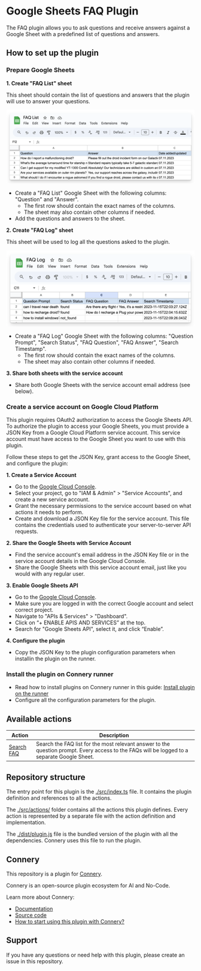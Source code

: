 # Google Sheets FAQ Plugin

The FAQ plugin allows you to ask questions and receive answers against a Google Sheet with a predefined list of questions and answers.

## How to set up the plugin

### Prepare Google Sheets

**1. Create "FAQ List" sheet**

This sheet should contain the list of questions and answers that the plugin will use to answer your questions.

![FAQ List Google Sheet](/img/faq-list.png)

- Create a "FAQ List" Google Sheet with the following columns: "Question" and "Answer".
  - The first row should contain the exact names of the columns.
  - The sheet may also contain other columns if needed.
- Add the questions and answers to the sheet.

**2. Create "FAQ Log" sheet**

This sheet will be used to log all the questions asked to the plugin.

![FAQ Log Google Sheet](/img/faq-log.png)

- Create a "FAQ Log" Google Sheet with the following columns: "Question Prompt", "Search Status", "FAQ Question", "FAQ Answer", "Search Timestamp".
  - The first row should contain the exact names of the columns.
  - The sheet may also contain other columns if needed.

**3. Share both sheets with the service account**

- Share both Google Sheets with the service account email address (see below).

### Create a service account on Google Cloud Platform

This plugin requires OAuth2 authorization to access the Google Sheets API.
To authorize the plugin to access your Google Sheets, you must provide a JSON Key from a Google Cloud Platform service account. This service account must have access to the Google Sheet you want to use with this plugin.

Follow these steps to get the JSON Key, grant access to the Google Sheet, and configure the plugin:

**1. Create a Service Account**

- Go to the [Google Cloud Console](https://console.cloud.google.com/).
- Select your project, go to "IAM & Admin" > "Service Accounts", and create a new service account.
- Grant the necessary permissions to the service account based on what actions it needs to perform.
- Create and download a JSON Key file for the service account. This file contains the credentials used to authenticate your server-to-server API requests.

**2. Share the Google Sheets with Service Account**

- Find the service account's email address in the JSON Key file or in the service account details in the Google Cloud Console.
- Share the Google Sheets with this service account email, just like you would with any regular user.

**3. Enable Google Sheets API**

- Go to the [Google Cloud Console](https://console.cloud.google.com/).
- Make sure you are logged in with the correct Google account and select correct project.
- Navigate to "APIs & Services" > "Dashboard".
- Click on “+ ENABLE APIS AND SERVICES” at the top.
- Search for "Google Sheets API", select it, and click “Enable”.

**4. Configure the plugin**

- Copy the JSON Key to the plugin configuration parameters when installin the plugin on the runner.

### Install the plugin on Connery runner

- Read how to install plugins on Connery runner in this guide: [Install plugin on the runner](https://docs.connery.io/docs/platform/quick-start/install-plugin-on-the-runner)
- Configure all the configuration parameters for the plugin.

## Available actions

| Action                                  | Description                                                                                                                                  |
| --------------------------------------- | -------------------------------------------------------------------------------------------------------------------------------------------- |
| [Search FAQ](/src/actions/searchFaq.ts) | Search the FAQ list for the most relevant answer to the question prompt. Every access to the FAQs will be logged to a separate Google Sheet. |

## Repository structure

The entry point for this plugin is the [./src/index.ts](/src/index.ts) file.
It contains the plugin definition and references to all the actions.

The [./src/actions/](/src/actions/) folder contains all the actions this plugin defines.
Every action is represented by a separate file with the action definition and implementation.

The [./dist/plugin.js](/dist/plugin.js) file is the bundled version of the plugin with all the dependencies.
Connery uses this file to run the plugin.

## Connery

This repository is a plugin for [Connery](https://connery.io).

Connery is an open-source plugin ecosystem for AI and No-Code.

Learn more about Connery:

- [Documentation](https://docs.connery.io)
- [Source code](https://github.com/connery-io/connery-platform)
- [How to start using this plugin with Connery?](https://docs.connery.io/docs/platform/quick-start/)

## Support

If you have any questions or need help with this plugin, please create an issue in this repository.
